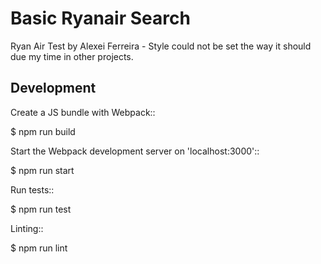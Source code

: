 # Basic Ryanair Search 
  Ryan Air Test by Alexei Ferreira - Style could not be set the way it should due my time in other projects.

## Development

Create a JS bundle with Webpack::

  $ npm run build

Start the Webpack development server on 'localhost:3000'::

  $ npm run start

Run tests::

  $ npm run test

Linting::

  $ npm run lint
